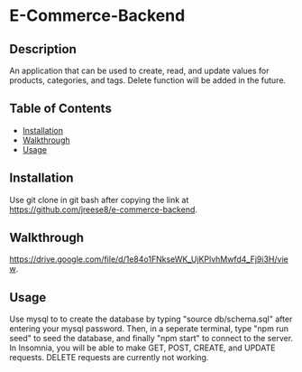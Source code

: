 # E-Commerce-Backend

## Description
  An application that can be used to create, read, and update values for products, categories, and tags. Delete function will be added in the future.


 ## Table of Contents

  - [Installation](#installation)
  - [Walkthrough](#Walkthrough)
  - [Usage](#usage)
  

  ## Installation
  Use git clone in git bash after copying the link at https://github.com/jreese8/e-commerce-backend.


  ## Walkthrough
  https://drive.google.com/file/d/1e84o1FNkseWK_UjKPlvhMwfd4_Fj9i3H/view.

  
  ## Usage
  Use mysql to to create the database by typing "source db/schema.sql" after entering your mysql password. Then, in a seperate terminal, type "npm run seed" to seed the database, and finally "npm start" to connect to the server. In Insomnia, you will be able to make GET, POST, CREATE, and UPDATE requests. DELETE requests are currently not working. 
